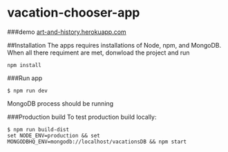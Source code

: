 # vacation-chooser-app

###demo
[art-and-history.herokuapp.com](https://art-and-history.herokuapp.com)

##Installation
The apps requires installations of Node, npm, and MongoDB. When all there requiment are met, donwload the project and run
```
npm install
```

###Run app
```
$ npm run dev 
```
MongoDB process should be running


###Production build
To test production build locally:
```
$ npm run build-dist
set NODE_ENV=production && set MONGODBHQ_ENV=mongodb://localhost/vacationsDB && npm start
```

